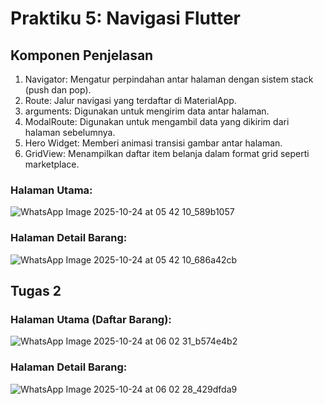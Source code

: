 # Praktiku 5: Navigasi Flutter

## Komponen	Penjelasan
 1. Navigator:	Mengatur perpindahan antar halaman dengan sistem stack (push dan pop).
 2. Route: Jalur navigasi yang terdaftar di MaterialApp.
 3. arguments:	Digunakan untuk mengirim data antar halaman.
 4. ModalRoute:	Digunakan untuk mengambil data yang dikirim dari halaman sebelumnya.
 5. Hero Widget:	Memberi animasi transisi gambar antar halaman.
 6. GridView:	Menampilkan daftar item belanja dalam format grid seperti marketplace.

### Halaman Utama:

![WhatsApp Image 2025-10-24 at 05 42 10_589b1057](https://github.com/user-attachments/assets/66204664-3171-4eac-b8dc-096b3afd1fcf)

### Halaman Detail Barang:

![WhatsApp Image 2025-10-24 at 05 42 10_686a42cb](https://github.com/user-attachments/assets/ba832c87-f6d9-45f0-af81-48c989fa9aed)

## Tugas 2
### Halaman Utama (Daftar Barang):

![WhatsApp Image 2025-10-24 at 06 02 31_b574e4b2](https://github.com/user-attachments/assets/48a0e3f0-2832-46a3-9bc9-871792f3dbcb)

### Halaman Detail Barang:

![WhatsApp Image 2025-10-24 at 06 02 28_429dfda9](https://github.com/user-attachments/assets/2c028c59-314d-46e3-81d9-d7f4347b5b92)

